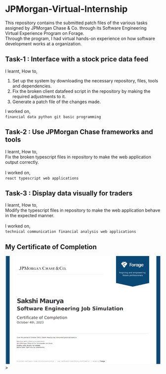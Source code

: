 <h1>JPMorgan-Virtual-Internship</h1>
This repository contains the submitted patch files of the various tasks assigned by JPMorgan Chase & Co. through its Software Engineering Virtual Experience Program on Forage.<br>
Through the program, I had virtual hands-on experience on how software development works at a organization.
<h2>Task-1 : Interface with a stock price data feed</h2>
I learnt, How to, <br>
<ol>
  <li>Set up the system by downloading the necessary repository, files, tools and dependencies.</li>
  <li>Fix the broken client datafeed script in the repository by making the required adjustments to it.</li>
  <li>Generate a patch file of the changes made.</li>
</ol>
I worked on, <br>
<code>financial data</code>&nbsp&nbsp<code>python</code>&nbsp&nbsp<code>git</code>&nbsp&nbsp<code>basic programming</code>
<h2>Task-2 : Use JPMorgan Chase frameworks and tools</h2>
I learnt, How to, <br>
Fix the broken typescript files in repository to make the web application output correctly.
<br> <br>
I worked on, <br>
<code>react</code>&nbsp&nbsp<code>typescript</code>&nbsp&nbsp<code>web applications</code>
<h2>Task-3 : Display data visually for traders</h2>
I learnt, How to, <br>
Modify the typescript files in repository to make the web application behave in the expected manner.
<br> <br>
I worked on, <br>
<code>technical communication</code>&nbsp&nbsp<code>financial analysis</code>&nbsp&nbsp<code>web applications</code>
<h2>My Certificate of Completion</h2>

<img src="https://github.com/sakshimaurya02/JP_MORGAN_VIRTUAL_Internship/blob/main/Jp_morgan.png?raw=true" alt="ss">>

